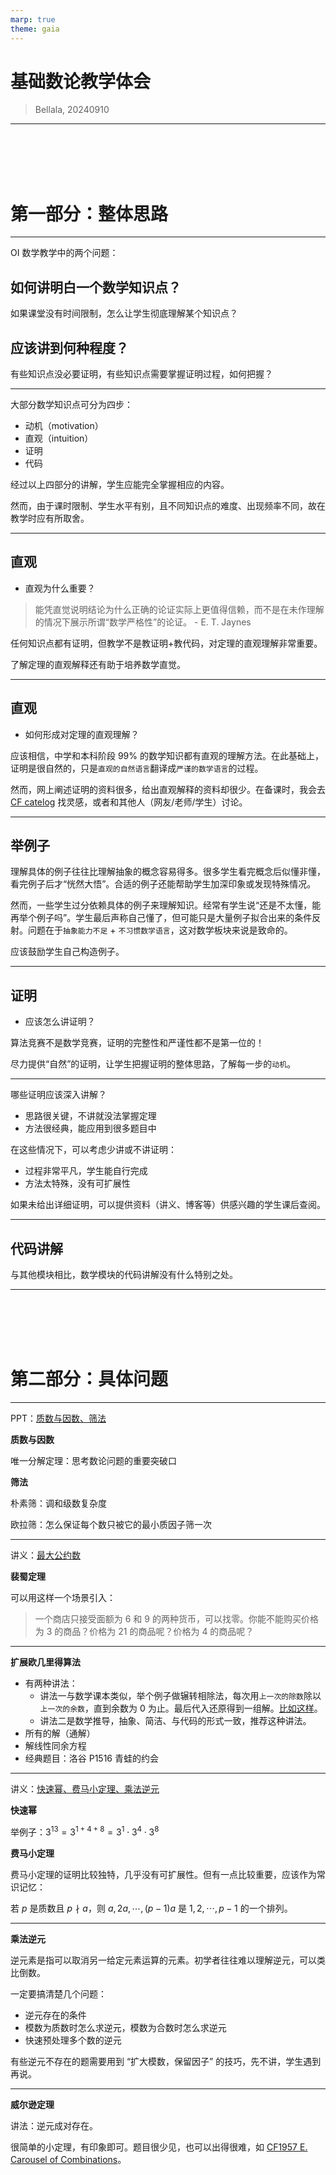 ```yaml
---
marp: true
theme: gaia
---
```

<!-- paginate: true -->
<!-- backgroundColor: white -->
# 基础数论教学体会

>Bellala, 20240910

---

<br><br><br><br>

# 第一部分：整体思路


---

OI 数学教学中的两个问题：

## 如何讲明白一个数学知识点？

如果课堂没有时间限制，怎么让学生彻底理解某个知识点？

## 应该讲到何种程度？

有些知识点没必要证明，有些知识点需要掌握证明过程，如何把握？

---

大部分数学知识点可分为四步：

- 动机（motivation）
- 直观（intuition）
- 证明
- 代码

经过以上四部分的讲解，学生应能完全掌握相应的内容。

然而，由于课时限制、学生水平有别，且不同知识点的难度、出现频率不同，故在教学时应有所取舍。

---

## 直观

- 直观为什么重要？

>能凭直觉说明结论为什么正确的论证实际上更值得信赖，而不是在未作理解的情况下展示所谓“数学严格性”的论证。 - E. T. Jaynes

任何知识点都有证明，但教学不是教证明+教代码，对定理的直观理解非常重要。

了解定理的直观解释还有助于培养数学直觉。

---

## 直观

- 如何形成对定理的直观理解？

应该相信，中学和本科阶段 $99\%$ 的数学知识都有直观的理解方法。在此基础上，证明是很自然的，只是`直观的自然语言`翻译成`严谨的数学语言`的过程。

然而，网上阐述证明的资料很多，给出直观解释的资料却很少。在备课时，我会去 [CF catelog](https://codeforces.com/catalog) 找灵感，或者和其他人（网友/老师/学生）讨论。

---

## 举例子

理解具体的例子往往比理解抽象的概念容易得多。很多学生看完概念后似懂非懂，看完例子后才“恍然大悟”。合适的例子还能帮助学生加深印象或发现特殊情况。

然而，一些学生过分依赖具体的例子来理解知识。经常有学生说“还是不太懂，能再举个例子吗”。学生最后声称自己懂了，但可能只是大量例子拟合出来的条件反射。问题在于`抽象能力不足` + `不习惯数学语言`，这对数学板块来说是致命的。

应该鼓励学生自己构造例子。

---

## 证明

- 应该怎么讲证明？

算法竞赛不是数学竞赛，证明的完整性和严谨性都不是第一位的！

尽力提供“自然”的证明，让学生把握证明的整体思路，了解每一步的`动机`。

---

哪些证明应该深入讲解？

- 思路很关键，不讲就没法掌握定理
- 方法很经典，能应用到很多题目中

在这些情况下，可以考虑少讲或不讲证明：

- 过程非常平凡，学生能自行完成
- 方法太特殊，没有可扩展性

如果未给出详细证明，可以提供资料（讲义、博客等）供感兴趣的学生课后查阅。

---

## 代码讲解

与其他模块相比，数学模块的代码讲解没有什么特别之处。

---
<br><br><br><br>

# 第二部分：具体问题

---

PPT：[质数与因数、筛法](/ppt/prime_factor_sieve.html)

**质数与因数**

唯一分解定理：思考数论问题的重要突破口

**筛法**

朴素筛：调和级数复杂度

欧拉筛：怎么保证每个数只被它的最小质因子筛一次

---

讲义：[最大公约数](https://www.luogu.com.cn/article/s5jrq96m)

**裴蜀定理**

可以用这样一个场景引入：

>一个商店只接受面额为 $6$ 和 $9$ 的两种货币，可以找零。你能不能购买价格为 $3$ 的商品？价格为 $21$ 的商品呢？价格为 $4$ 的商品呢？

---

**扩展欧几里得算法**

- 有两种讲法：
  - 讲法一与数学课本类似，举个例子做辗转相除法，每次用`上一次的除数`除以`上一次的余数`，直到余数为 $0$ 为止。最后代入还原得到一组解。[比如这样](https://i-blog.csdnimg.cn/blog_migrate/bad6b50f97c51a0c8c42784bd1428da2.png)。
  - 讲法二是数学推导，抽象、简洁、与代码的形式一致，推荐这种讲法。
- 所有的解（通解）
- 解线性同余方程
- 经典题目：洛谷 P1516 青蛙的约会

---

讲义：[快速幂、费马小定理、乘法逆元](https://www.luogu.com.cn/article/q837z1or)

**快速幂**

举例子：$3^{13} = 3^{1+4+8} = 3^1\cdot 3^4\cdot 3^8$

**费马小定理**

费马小定理的证明比较独特，几乎没有可扩展性。但有一点比较重要，应该作为常识记忆：

若 $p$ 是质数且 $p\nmid a$，则 $a,2a,\cdots, (p-1)a$ 是 $1,2,\cdots ,p-1$ 的一个排列。

---

**乘法逆元**

逆元素是指可以取消另一给定元素运算的元素。初学者往往难以理解逆元，可以类比倒数。

一定要搞清楚几个问题：

- 逆元存在的条件
- 模数为质数时怎么求逆元，模数为合数时怎么求逆元
- 快速预处理多个数的逆元

有些逆元不存在的题需要用到 “扩大模数，保留因子” 的技巧，先不讲，学生遇到再说。

---

**威尔逊定理**

讲法：逆元成对存在。

很简单的小定理，有印象即可。题目很少见，也可以出得很难，如 [CF1957 E. Carousel of Combinations](https://www.luogu.com.cn/problem/CF1957E)。